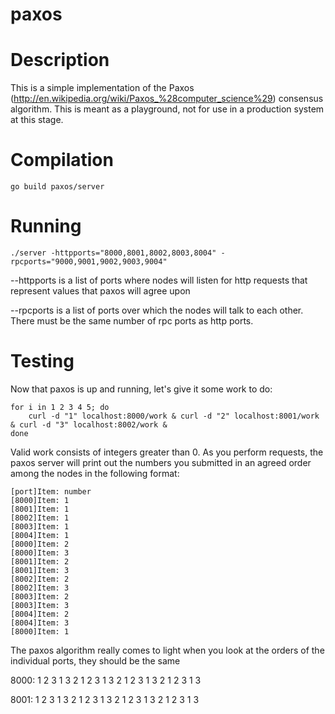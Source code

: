 # paxos

Description
===========
This is a simple implementation of the Paxos (http://en.wikipedia.org/wiki/Paxos_%28computer_science%29) consensus algorithm. This is meant as a playground, not for use in a production system at this stage.

Compilation
===========
```
go build paxos/server
```

Running
=======
```
./server -httpports="8000,8001,8002,8003,8004" -rpcports="9000,9001,9002,9003,9004"
```

--httpports is a list of ports where nodes will listen for http requests that represent values that paxos will agree upon

--rpcports is a list of ports over which the nodes will talk to each other. There must be the same number of rpc ports as http ports.

Testing
=======

Now that paxos is up and running, let's give it some work to do:
```
for i in 1 2 3 4 5; do
    curl -d "1" localhost:8000/work & curl -d "2" localhost:8001/work & curl -d "3" localhost:8002/work &
done
```

Valid work consists of integers greater than 0. As you perform requests, the paxos server will print out the numbers you submitted in an agreed order among the nodes in the following format:

```
[port]Item: number
[8000]Item: 1
[8001]Item: 1
[8002]Item: 1
[8003]Item: 1
[8004]Item: 1
[8000]Item: 2
[8000]Item: 3
[8001]Item: 2
[8001]Item: 3
[8002]Item: 2
[8002]Item: 3
[8003]Item: 2
[8003]Item: 3
[8004]Item: 2
[8004]Item: 3
[8000]Item: 1
```

The paxos algorithm really comes to light when you look at the orders of the individual ports, they should be the same

8000: 1 2 3 1 3 2 1 2 3 1 3 2 1 2 3 1 3 2 1 2 3 1 3

8001: 1 2 3 1 3 2 1 2 3 1 3 2 1 2 3 1 3 2 1 2 3 1 3



